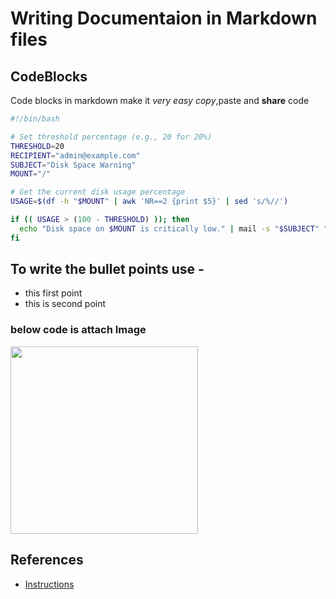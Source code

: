 # Writing Documentaion in Markdown files

## CodeBlocks
  Code blocks in markdown make it *very easy copy*,paste and __share__ code


  ```bash
#!/bin/bash

# Set threshold percentage (e.g., 20 for 20%)
THRESHOLD=20
RECIPIENT="admin@example.com"
SUBJECT="Disk Space Warning"
MOUNT="/"

# Get the current disk usage percentage
USAGE=$(df -h "$MOUNT" | awk 'NR==2 {print $5}' | sed 's/%//')

if (( USAGE > (100 - THRESHOLD) )); then
    echo "Disk space on $MOUNT is critically low." | mail -s "$SUBJECT" "$RECIPIENT"
fi
```
## To write the bullet points use -

- this first point
- this is second point

### below code is attach Image
<img width="300px" src="https://github.githubassets.com/images/modules/logos_page/GitHub-Mark.png" />

## References
- [Instructions](https://docs.github.com/en/get-started/writing-on-github/getting-started-with-writing-and-formatting-on-github/basic-writing-and-formatting-syntax)

  
